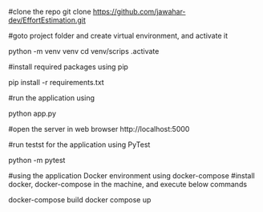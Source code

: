 #clone the repo
git clone https://github.com/jawahar-dev/EffortEstimation.git

#goto project folder and create virtual environment, and activate it

python -m venv venv
cd venv/scrips
.activate

#install required packages using pip

pip install -r requirements.txt

#run the application using

python app.py

#open the server in web browser
http://localhost:5000 


#run testst for the application using PyTest

python -m pytest

#using the application Docker environment using docker-compose
#install docker, docker-compose in the machine, and execute below commands

docker-compose build
docker compose up